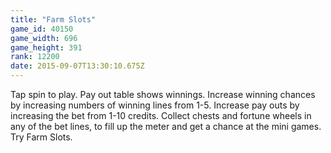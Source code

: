 ```yaml
---
title: "Farm Slots"
game_id: 40150
game_width: 696
game_height: 391
rank: 12200
date: 2015-09-07T13:30:10.675Z
---
```

Tap spin to play. Pay out table shows winnings. Increase winning chances by increasing numbers of winning lines from 1-5. Increase pay outs by increasing the bet from 1-10 credits. Collect chests and fortune wheels in any of the bet lines, to fill up the meter and get a chance at the mini games. Try Farm Slots.
